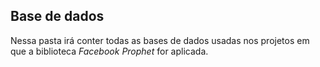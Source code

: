 ## Base de dados

Nessa pasta irá conter todas as bases de dados usadas nos projetos em que a biblioteca *Facebook Prophet* for aplicada.
